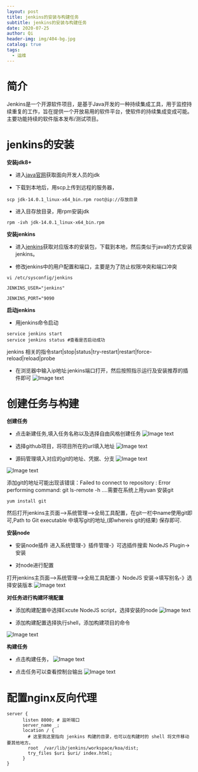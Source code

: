```yaml
---
layout: post
title: jenkins的安装与构建任务
subtitle: jenkins的安装与构建任务
date: 2020-07-25
author: Qi
header-img: img/404-bg.jpg
catalog: true
tags:
  - 运维
---
```


# 简介

Jenkins是一个开源软件项目，是基于Java开发的一种持续集成工具，用于监控持续重复的工作，旨在提供一个开放易用的软件平台，使软件的持续集成变成可能。主要功能持续的软件版本发布/测试项目。

# jenkins的安装

**安装jdk8+**
- 进入[java官网](https://www.oracle.com/cn/downloads/)获取面向开发人员的jdk

- 下载到本地后，用scp上传到远程的服务器，


```
scp jdk-14.0.1_linux-x64_bin.rpm root@ip://存放目录

```

- 进入目存放目录，用rpm安装jdk

```
rpm -ivh jdk-14.0.1_linux-x64_bin.rpm

```
**安装jenkins**

- 进入[jenkins](https://www.jenkins.io/zh/download/)获取对应版本的安装包，下载到本地，然后类似于java的方式安装jenkins。

- 修改jenkins中的用户配置和端口，主要是为了防止权限冲突和端口冲突

```
vi /etc/sysconfig/jenkins

JENKINS_USER="jenkins"

JENKINS_PORT="9090

```

**启动jenkins**

- 用jenkins命令启动

```
service jenkins start
service jenkins status #查看是否启动成功

```

jenkins 相关的指令start|stop|status|try-restart|restart|force-reload|reload|probe

- 在浏览器中输入ip地址:jenkins端口打开，然后按照指示运行及安装推荐的插件即可
![Image text](/img/WechatIMG499.png)


# 创建任务与构建

**创建任务**

- 点击新建任务,填入任务名称以及选择自由风格创建任务
![Image text](/img/WechatIMG488.png)

- 选择github项目，将项目所在的url填入地址
![Image text](/img/WechatIMG797.png)

- 源码管理填入对应的git的地址、凭据、分支
![Image text](/img/WechatIMG832.png)

![Image text](/img/WechatIMG229.png)

添加git的地址可能出现该错误：Failed to connect to repository : Error performing command: git ls-remote -h ….需要在系统上用yuan 安装git


```
yum install git

```
然后打开jenkins主页面–>系统管理–>全局工具配置，在git一栏中name使用git即可,Path to Git executable 中填写git的地址,(即whereis git的结果)
保存即可.

**安装node**

- 安装node插件
进入系统管理-》插件管理-》可选插件搜索	NodeJS Plugin->安装

- 对node进行配置

打开jenkins主页面–>系统管理–>全局工具配置-》NodeJS 安装->填写别名-》选择安装版本
![Image text](/img/WechatIMG109.png)


**对任务进行构建环境配置**
- 添加构建配置中选择Excute NodeJS script，选择安装的node
![Image text](/img/WechatIMG113.png)

- 添加构建配置选择执行shell，添加构建项目的命令

![Image text](/img/WechatIMG152.png)

**构建任务**
- 点击构建任务，
![Image text](/img/WechatIMG123.png)

- 点击任务可以查看控制台输出
![Image text](/img/WechatIMG154.png)

# 配置nginx反向代理

```
server {
      listen 8000; # 监听端口
      server_name _;
      location / {
        # 这里我这里指向 jenkins 构建的目录，也可以在构建时的 shell 将文件移动要其他地方。
        root  /var/lib/jenkins/workspace/koa/dist;
        try_files $uri $uri/ index.html;
      }
}
```



